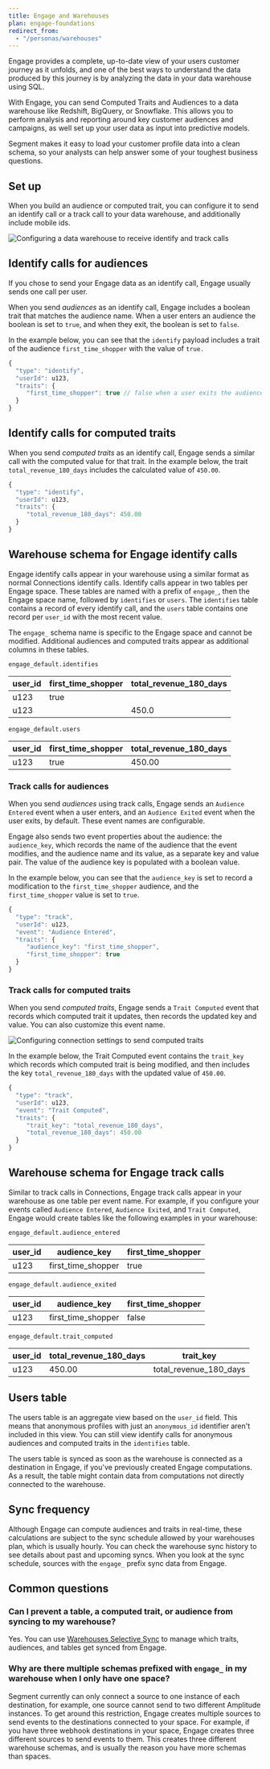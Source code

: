 ```yaml
---
title: Engage and Warehouses
plan: engage-foundations
redirect_from:
  - "/personas/warehouses"
---
```

Engage provides a complete, up-to-date view of your users customer journey as it unfolds, and one of the best ways to understand the data produced by this journey is by analyzing the data in your data warehouse using SQL.

With Engage, you can send Computed Traits and Audiences to a data warehouse like Redshift, BigQuery, or Snowflake. This allows you to perform analysis and reporting around key customer audiences and campaigns, as well set up your user data as input into predictive models.

Segment makes it easy to load your customer profile data into a clean schema, so your analysts can help answer some of your toughest business questions.

## Set up

When you build an audience or computed trait, you can configure it to send an identify call or a track call to your data warehouse, and additionally include mobile ids.

![Configuring a data warehouse to receive identify and track calls](images/warehouse1.png)

## Identify calls for audiences

If you chose to send your Engage data as an identify call, Engage usually sends one call per user.

When you send _audiences_ as an identify call, Engage includes a boolean trait that matches the audience name. When a user enters an audience the boolean is set to `true`, and when they exit, the boolean is set to `false`.

In the example below, you can see that the `identify` payload includes a trait of the audience `first_time_shopper` with the value of `true.`

```js
{
  "type": "identify",
  "userId": u123,
  "traits": {
     "first_time_shopper": true // false when a user exits the audience
  }
}
```

## Identify calls for computed traits

When you send _computed traits_ as an identify call, Engage sends a similar call with the computed value for that trait. In the example below, the trait `total_revenue_180_days` includes the calculated value of `450.00`.

```js
{
  "type": "identify",
  "userId": u123,
  "traits": {
     "total_revenue_180_days": 450.00
  }
}
```

## Warehouse schema for Engage identify calls

Engage identify calls appear in your warehouse using a similar format as normal Connections identify calls. Identify calls appear in two tables per Engage space. These tables are named with a prefix of `engage_`, then the Engage space name, followed by `identifies` or `users`. The `identifies` table contains a record of every identify call, and the `users` table contains one record per `user_id` with the most recent value.

The `engage_` schema name is specific to the Engage space and cannot be modified. Additional audiences and computed traits appear as additional columns in these tables.

`engage_default.identifies`

| user_id | first_time_shopper | total_revenue_180_days |
| ------- | ------------------ | ---------------------- |
| u123    | true               |                        |
| u123    |                    | 450.0                  |

`engage_default.users`

| user_id | first_time_shopper | total_revenue_180_days |
| ------- | ------------------ | ---------------------- |
| u123    | true               | 450.00                 |

### Track calls for audiences

When you send _audiences_ using track calls, Engage sends an `Audience Entered` event when a user enters, and an `Audience Exited` event when the user exits, by default. These event names are configurable.

Engage also sends two event properties about the audience: the `audience_key`, which records the name of the audience that the event modifies, and the audience name and its value, as a separate key and value pair. The value of the audience key is populated with a boolean value.

In the example below, you can see that the `audience_key` is set to record a modification to the  `first_time_shopper` audience, and the `first_time_shopper` value is set to `true`.

```js
{
  "type": "track",
  "userId": u123,
  "event": "Audience Entered",
  "traits": {
     "audience_key": "first_time_shopper",
     "first_time_shopper": true
  }
}
```

### Track calls for computed traits

When you send _computed traits_, Engage sends a `Trait Computed` event that records which computed trait it updates, then records the updated key and value. You can also customize this event name.

![Configuring connection settings to send computed traits](images/warehouse2.png)

In the example below, the Trait Computed event contains the `trait_key` which records which computed trait is being modified, and then includes the key `total_revenue_180_days` with the updated value of `450.00`.

```js
{
  "type": "track",
  "userId": u123,
  "event": "Trait Computed",
  "traits": {
     "trait_key": "total_revenue_180_days",
     "total_revenue_180_days": 450.00
  }
}
```

## Warehouse schema for Engage track calls

Similar to track calls in Connections, Engage track calls appear in your warehouse as one table per event name. For example, if you configure your events called `Audience Entered`, `Audience Exited`, and `Trait Computed`, Engage would create tables like the following examples in your warehouse:

`engage_default.audience_entered`

| user_id | audience_key       | first_time_shopper |
| ------- | ------------------ | ------------------ |
| u123    | first_time_shopper | true               |

`engage_default.audience_exited`

| user_id | audience_key       | first_time_shopper |
| ------- | ------------------ | ------------------ |
| u123    | first_time_shopper | false              |

`engage_default.trait_computed`

| user_id | total_revenue_180_days | trait_key              |
| ------- | ---------------------- | ---------------------- |
| u123    | 450.00                 | total_revenue_180_days |

## Users table

The users table is an aggregate view based on the `user_id` field. This means that anonymous profiles with just an `anonymous_id` identifier aren't included in this view. You can still view identify calls for anonymous audiences and computed traits in the `identifies` table. 

The users table is synced as soon as the warehouse is connected as a destination in Engage, if you've previously created Engage computations. As a result, the table might contain data from computations not directly connected to the warehouse.

## Sync frequency

Although Engage can compute audiences and traits in real-time, these calculations are subject to the sync schedule allowed by your warehouses plan, which is usually hourly. You can check the warehouse sync history to see details about past and upcoming syncs. When you look at the sync schedule, sources with the `engage_` prefix sync data from Engage.


## Common questions

### Can I prevent a table, a computed trait, or audience from syncing to my warehouse?

Yes. You can use [Warehouses Selective Sync](/docs/connections/storage/warehouses/faq/#can-i-control-what-data-is-sent-to-my-warehouse) to manage which traits, audiences, and tables get synced from Engage.

### Why are there multiple schemas prefixed with `engage_` in my warehouse when I only have one space?

Segment currently can only connect a source to one instance of each destination, for example, one source cannot send to two different Amplitude instances. To get around this restriction, Engage creates multiple sources to send events to the destinations connected to your space.
For example, if you have three webhook destinations in your space, Engage creates three different sources to send events to them. This creates three different warehouse schemas, and is usually the reason you have more schemas than spaces.
